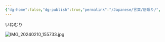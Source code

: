 ```yaml
---
{"dg-home":false,"dg-publish":true,"permalink":"/Japanese/言葉/居眠り/","dgPassFrontmatter":true}
---
```



いねむり

![IMG_20240210_155733.jpg](/img/user/resources/%E3%82%AF%E3%83%AC%E3%83%A8%E3%83%B3%E3%81%97%E3%82%93%E3%81%A1%E3%82%83%E3%82%93/IMG_20240210_155733.jpg)
